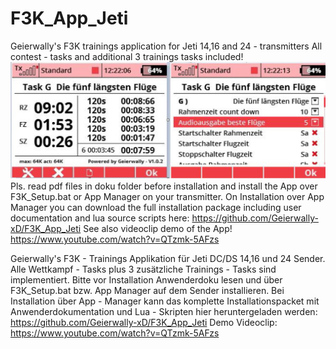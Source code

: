 # F3K_App_Jeti
Geierwally's F3K trainings application for Jeti 14,16 and 24 - transmitters
All contest - tasks and additional 3 trainings tasks included!
![Display-picture](https://raw.githubusercontent.com/Geierwally-xD/F3K_App_Jeti/master/img/F3K.jpg)
Pls. read pdf files in doku folder before installation and install the App over F3K_Setup.bat or App Manager on your transmitter.
On Installation over App Manager you can download the full installation package including user documentation and lua source scripts here:
https://github.com/Geierwally-xD/F3K_App_Jeti
See also videoclip demo of the App!
https://www.youtube.com/watch?v=QTzmk-5AFzs

Geierwally's F3K - Trainings Applikation für Jeti DC/DS 14,16 und 24 Sender.
Alle Wettkampf - Tasks plus 3 zusätzliche Trainings - Tasks sind implementiert.
Bitte vor Installation Anwenderdoku lesen und über F3K_Setup.bat bzw. App Manager auf dem Sender installieren.
Bei Installation über App - Manager kann das komplette Installationspacket mit Anwenderdokumentation und Lua - Skripten hier heruntergeladen werden: 
https://github.com/Geierwally-xD/F3K_App_Jeti
Demo Videoclip:
https://www.youtube.com/watch?v=QTzmk-5AFzs